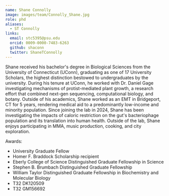 ```yaml
---
name: Shane Connolly
image: images/team/Connolly_Shane.jpg
role: phd
aliases:
  - ST Connolly
links:
  email: stc5395@psu.edu
  orcid: 0009-0000-7483-6263
  github: shaconn
  twitter: ShaneTConnolly
---
```


Shane received his bachelor's degree in Biological Sciences from the University of Connecticut (UConn), graduating as one of 17 University Scholars, the highest distinction bestowed to undergraduates by the university. During his tenure at UConn, he worked with Dr. Daniel Gage investigating mechanisms of protist-mediated plant growth, a research effort that combined next-gen sequencing, computational biology, and botany. Outside of his academics, Shane worked as an EMT in Bridgeport, CT for 5 years, rendering medical aid to a predominantly low-income and minority population. Since joining the lab in 2024, Shane has been investigating the impacts of caloric restriction on the gut's bacteriophage population and its translation into human health. Outside of the lab, Shane enjoys participating in MMA, music production, cooking, and city exploration.

Awards:
- University Graduate Fellow
- Homer F. Braddock Scholarship recipient
- Eberly College of Science Distinguished Graduate Fellowship in Science
- Stephen B. Brumbach Distinguished Graduate Fellowship
- William Taylor Distinguished Graduate Fellowship in Biochemistry and Molecular Biology
- T32 DK120509
- T32 GM156692
